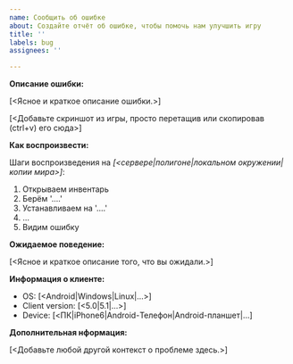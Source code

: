 ```yaml
---
name: Сообщить об ошибке
about: Создайте отчёт об ошибке, чтобы помочь нам улучшить игру
title: ''
labels: bug
assignees: ''

---
```


**Описание ошибки:**

[<Ясное и краткое описание ошибки.>]

[<Добавьте скриншот из игры, просто перетащив или скопировав (ctrl+v) его сюда>]

**Как воспроизвести:**

Шаги воспроизведения на *[<сервере|полигоне|локальном окружении|копии мира>]*:
1. Открываем инвентарь
2. Берём '....'
3. Устанавливаем на '....'
4. ...
5. Видим ошибку

**Ожидаемое поведение:**

[<Ясное и краткое описание того, что вы ожидали.>]

**Информация о клиенте:**

 - OS: [<Android|Windows|Linux|...>]
 - Client version: [<5.0|5.1|...>]
 - Device: [<ПК|iPhone6|Android-Телефон|Android-планшет|...]

**Дополнительная нформация:**

[<Добавьте любой другой контекст о проблеме здесь.>]
